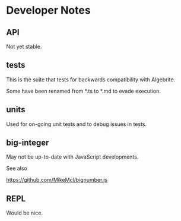 # Developer Notes

## API

Not yet stable.

## tests

This is the suite that tests for backwards compatibility with Algebrite.

Some have been renamed from *.ts to *.md to evade execution.

## units

Used for on-going unit tests and to debug issues in tests.

## big-integer

May not be up-to-date with JavaScript developments.

See also

https://github.com/MikeMcl/bignumber.js

## REPL

Would be nice.